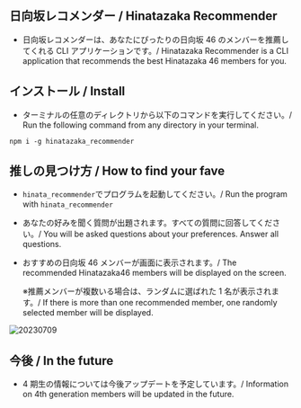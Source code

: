 ## 日向坂レコメンダー / Hinatazaka Recommender

- 日向坂レコメンダーは、あなたにぴったりの日向坂 46 のメンバーを推薦してくれる CLI アプリケーションです。/ Hinatazaka Recommender is a CLI application that recommends the best Hinatazaka 46 members for you.

## インストール / Install

- ターミナルの任意のディレクトリから以下のコマンドを実行してください。/ Run the following command from any directory in your terminal.

```
npm i -g hinatazaka_recommender
```

## 推しの見つけ方 / How to find your fave

- `hinata_recommender`でプログラムを起動してください。/ Run the program with `hinata_recommender`

- あなたの好みを聞く質問が出題されます。すべての質問に回答してください。/ You will be asked questions about your preferences. Answer all questions.

- おすすめの日向坂 46 メンバーが画面に表示されます。/ The recommended Hinatazaka46 members will be displayed on the screen.

  ※推薦メンバーが複数いる場合は、ランダムに選ばれた 1 名が表示されます。/ If there is more than one recommended member, one randomly selected member will be displayed.

![20230709](https://github.com/umizaru/hinatazaka_recommender/assets/57088113/4858e842-3418-4700-8193-20dbfd434dde)

## 今後 / In the future

- 4 期生の情報については今後アップデートを予定しています。/ Information on 4th generation members will be updated in the future.
